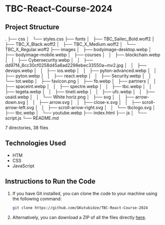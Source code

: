 # TBC-React-Course-2024


## Project Structure
 .
├── css
│   └── styles.css
├── fonts
│   ├── TBC_Sailec_Bold.woff2
│   ├── TBC_X_Black.woff2
│   ├── TBC_X_Medium.woff2
│   └── TBC_X_Regular.woff2
├── images
│   ├── bodyimage-desktop.webp
│   ├── bodyimage-mobile.webp
│   ├── courses
│   │   ├── blockchain.webp
│   │   ├── Cybersecurity.webp
│   │   ├── dd97f4_8cc30cf0258d45a6ad2298ebec33550a~mv2.jpg
│   │   ├── devops.webp
│   │   ├── ios.webp
│   │   ├── pyton-advanced.webp
│   │   ├── pyton.webp
│   │   ├── react.webp
│   │   ├── Security.webp
│   │   └── tot.webp
│   ├── favicon.png
│   ├── fb.webp
│   ├── partners
│   │   ├── spaceint.webp
│   │   ├── spectre.webp
│   │   ├── tbc.webp
│   │   ├── tegeta.webp
│   │   ├── tineti.webp
│   │   ├── ufc.webp
│   │   ├── usaid.webp
│   │   └── White horiz.png
│   ├── svg
│   │   ├── arrow-down.svg
│   │   ├── arrow.svg
│   │   ├── close-x.svg
│   │   ├── scroll-arrow-left.svg
│   │   ├── scroll-arrow-right.svg
│   │   └── tbclogo.svg
│   ├── tbc.webp
│   └── youtube.webp
├── index.html
├── js
│   └── script.js
└── README.md

7 directories, 38 files


## Technologies Used
  
- HTM
- CSS
- JavaScript


## Instructions to Run the Code

1. If you have Git installed, you can clone the code to your machine using the following command:

    ```bash
    git clone https://github.com/GKutubidze/TBC-React-Course-2024
    ```

2.  Alternatively, you can download a ZIP of all the files directly [here](https://github.com/GKutubidze/TBC-React-Course-2024/archive/main.zip).